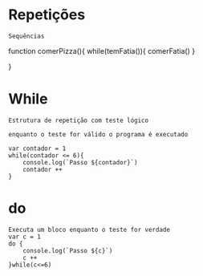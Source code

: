 # Repetições

    Sequências

function comerPizza(){
    while(temFatia()){
        comerFatia()
    }

}

# While

    Estrutura de repetição com teste lógico

    enquanto o teste for válido o programa é executado

    var contador = 1
    while(contador <= 6){
        console.log(`Passo ${contador}`)
        contador ++
    }

# do

    Executa um bloco enquanto o teste for verdade
    var c = 1
    do {
        console.log(`Passo ${c}`)
        c ++
    }while(c<=6)